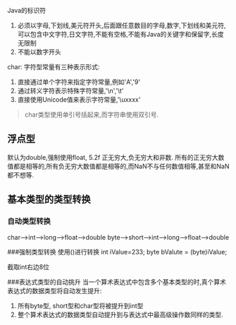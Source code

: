 Java的标识符
1. 必须以字母,下划线,美元符开头,后面跟任意数目的字母,数字,下划线和美元符,可以包含中文字符,日文字符,不能有空格,不能有Java的关键字和保留字,长度无限制
2. 不能以数字开头

char:
字符型常量有三种表示形式:
1. 直接通过单个字符来指定字符常量,例如'A','9'
2. 通过转义字符表示特殊字符常量,'\n','\t'
3. 直接使用Unicode值来表示字符常量,'\uxxxx'

> char类型使用单引号括起来,而字符串使用双引号.

## 浮点型
默认为double,强制使用float, 5.2f
正无穷大,负无穷大和非数. 所有的正无穷大数值都是相等的,所有负无穷大数值都是相等的,而NaN不与任何数值相等,甚至和NaN都不想等.

## 基本类型的类型转换
### 自动类型转换
char-->int-->long-->float-->double
byte-->short-->int-->long-->float-->double


###强制类型转换
使用()进行转换
int iValue=233;
byte bValute = (byte)iValue;

截取int右边8位

###表达式类型的自动挑升
当一个算术表达式中包含多个基本类型的时,真个算术表达式的数据类型将自动发生提升:
1. 所有byte型, short型和char型将被提升到int型
2. 整个算术表达式的数据类型自动提升到与表达式中最高级操作数同样的类型.
